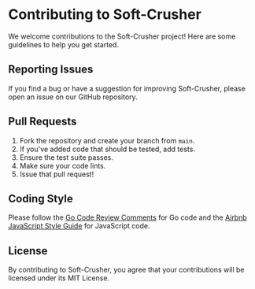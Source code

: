# Contributing to Soft-Crusher

We welcome contributions to the Soft-Crusher project! Here are some guidelines to help you get started.

## Reporting Issues

If you find a bug or have a suggestion for improving Soft-Crusher, please open an issue on our GitHub repository.

## Pull Requests

1. Fork the repository and create your branch from `main`.
2. If you've added code that should be tested, add tests.
3. Ensure the test suite passes.
4. Make sure your code lints.
5. Issue that pull request!

## Coding Style

Please follow the [Go Code Review Comments](https://github.com/golang/go/wiki/CodeReviewComments) for Go code and the [Airbnb JavaScript Style Guide](https://github.com/airbnb/javascript) for JavaScript code.

## License

By contributing to Soft-Crusher, you agree that your contributions will be licensed under its MIT License.

